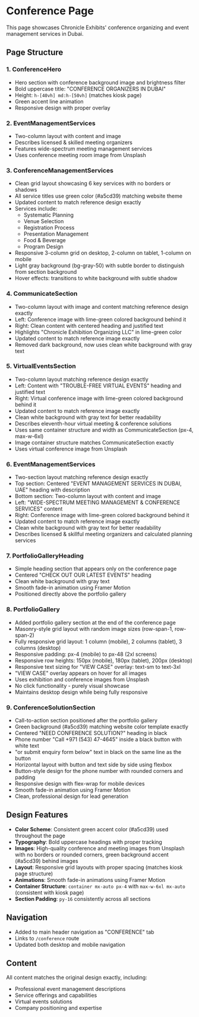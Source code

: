 # Conference Page

This page showcases Chronicle Exhibits' conference organizing and event management services in Dubai.

## Page Structure

### 1. ConferenceHero
- Hero section with conference background image and brightness filter
- Bold uppercase title: "CONFERENCE ORGANIZERS IN DUBAI"
- Height: `h-[40vh] md:h-[50vh]` (matches kiosk page)
- Green accent line animation
- Responsive design with proper overlay

### 2. EventManagementServices
- Two-column layout with content and image
- Describes licensed & skilled meeting organizers
- Features wide-spectrum meeting management services
- Uses conference meeting room image from Unsplash

### 3. ConferenceManagementServices
- Clean grid layout showcasing 6 key services with no borders or shadows
- All service titles use green color (#a5cd39) matching website theme
- Updated content to match reference design exactly
- Services include:
  - Systematic Planning
  - Venue Selection
  - Registration Process
  - Presentation Management
  - Food & Beverage
  - Program Design
- Responsive 3-column grid on desktop, 2-column on tablet, 1-column on mobile
- Light gray background (bg-gray-50) with subtle border to distinguish from section background
- Hover effects: transitions to white background with subtle shadow

### 4. CommunicateSection
- Two-column layout with image and content matching reference design exactly
- Left: Conference image with lime-green colored background behind it
- Right: Clean content with centered heading and justified text
- Highlights "Chronicle Exhibition Organizing LLC" in lime-green color
- Updated content to match reference image exactly
- Removed dark background, now uses clean white background with gray text

### 5. VirtualEventsSection
- Two-column layout matching reference design exactly
- Left: Content with "TROUBLE-FREE VIRTUAL EVENTS" heading and justified text
- Right: Virtual conference image with lime-green colored background behind it
- Updated content to match reference image exactly
- Clean white background with gray text for better readability
- Describes eleventh-hour virtual meeting & conference solutions
- Uses same container structure and width as CommunicateSection (px-4, max-w-6xl)
- Image container structure matches CommunicateSection exactly
- Uses virtual conference image from Unsplash

### 6. EventManagementServices
- Two-section layout matching reference design exactly
- Top section: Centered "EVENT MANAGEMENT SERVICES IN DUBAI, UAE" heading with description
- Bottom section: Two-column layout with content and image
- Left: "WIDE-SPECTRUM MEETING MANAGEMENT & CONFERENCE SERVICES" content
- Right: Conference image with lime-green colored background behind it
- Updated content to match reference image exactly
- Clean white background with gray text for better readability
- Describes licensed & skillful meeting organizers and calculated planning services

### 7. PortfolioGalleryHeading
- Simple heading section that appears only on the conference page
- Centered "CHECK OUT OUR LATEST EVENTS" heading
- Clean white background with gray text
- Smooth fade-in animation using Framer Motion
- Positioned directly above the portfolio gallery

### 8. PortfolioGallery
- Added portfolio gallery section at the end of the conference page
- Masonry-style grid layout with random image sizes (row-span-1, row-span-2)
- Fully responsive grid layout: 1 column (mobile), 2 columns (tablet), 3 columns (desktop)
- Responsive padding: px-4 (mobile) to px-48 (2xl screens)
- Responsive row heights: 150px (mobile), 180px (tablet), 200px (desktop)
- Responsive text sizing for "VIEW CASE" overlay: text-sm to text-3xl
- "VIEW CASE" overlay appears on hover for all images
- Uses exhibition and conference images from Unsplash
- No click functionality - purely visual showcase
- Maintains desktop design while being fully responsive

### 9. ConferenceSolutionSection
- Call-to-action section positioned after the portfolio gallery
- Green background (#a5cd39) matching website color template exactly
- Centered "NEED CONFERENCE SOLUTION?" heading in black
- Phone number "Call +971 (543) 47-4645" inside a black button with white text
- "or submit enquiry form below" text in black on the same line as the button
- Horizontal layout with button and text side by side using flexbox
- Button-style design for the phone number with rounded corners and padding
- Responsive design with flex-wrap for mobile devices
- Smooth fade-in animation using Framer Motion
- Clean, professional design for lead generation

## Design Features

- **Color Scheme**: Consistent green accent color (#a5cd39) used throughout the page
- **Typography**: Bold uppercase headings with proper tracking
- **Images**: High-quality conference and meeting images from Unsplash with no borders or rounded corners, green background accent (#a5cd39) behind images
- **Layout**: Responsive grid layouts with proper spacing (matches kiosk page structure)
- **Animations**: Smooth fade-in animations using Framer Motion
- **Container Structure**: `container mx-auto px-4` with `max-w-6xl mx-auto` (consistent with kiosk page)
- **Section Padding**: `py-16` consistently across all sections

## Navigation

- Added to main header navigation as "CONFERENCE" tab
- Links to `/conference` route
- Updated both desktop and mobile navigation

## Content

All content matches the original design exactly, including:
- Professional event management descriptions
- Service offerings and capabilities
- Virtual events solutions
- Company positioning and expertise
